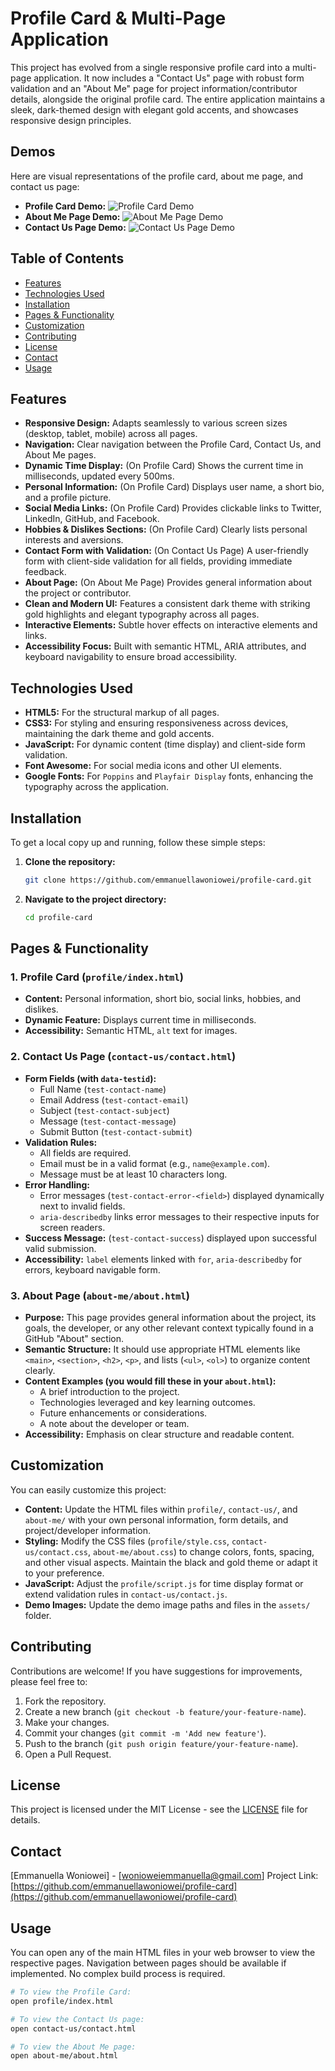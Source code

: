 # Profile Card & Multi-Page Application

This project has evolved from a single responsive profile card into a multi-page application. It now includes a "Contact Us" page with robust form validation and an "About Me" page for project information/contributor details, alongside the original profile card. The entire application maintains a sleek, dark-themed design with elegant gold accents, and showcases responsive design principles.

## Demos

Here are visual representations of the profile card, about me page, and contact us page:

-   **Profile Card Demo:** ![Profile Card Demo](/assets/profile-demo.jpg)
-   **About Me Page Demo:** ![About Me Page Demo](/assets/about-me-demo.png)    
-   **Contact Us Page Demo:** ![Contact Us Page Demo](/assets/contact-us-demo.png) 

## Table of Contents

-   [Features](#features)
-   [Technologies Used](#technologies-used)
-   [Installation](#installation)
-   [Pages & Functionality](#pages--functionality)
-   [Customization](#customization)
-   [Contributing](#contributing)
-   [License](#license)
-   [Contact](#contact)
-   [Usage](#usage)

## Features

-   **Responsive Design:** Adapts seamlessly to various screen sizes (desktop, tablet, mobile) across all pages.
-   **Navigation:** Clear navigation between the Profile Card, Contact Us, and About Me pages.
-   **Dynamic Time Display:** (On Profile Card) Shows the current time in milliseconds, updated every 500ms.
-   **Personal Information:** (On Profile Card) Displays user name, a short bio, and a profile picture.
-   **Social Media Links:** (On Profile Card) Provides clickable links to Twitter, LinkedIn, GitHub, and Facebook.
-   **Hobbies & Dislikes Sections:** (On Profile Card) Clearly lists personal interests and aversions.
-   **Contact Form with Validation:** (On Contact Us Page) A user-friendly form with client-side validation for all fields, providing immediate feedback.
-   **About Page:** (On About Me Page) Provides general information about the project or contributor.
-   **Clean and Modern UI:** Features a consistent dark theme with striking gold highlights and elegant typography across all pages.
-   **Interactive Elements:** Subtle hover effects on interactive elements and links.
-   **Accessibility Focus:** Built with semantic HTML, ARIA attributes, and keyboard navigability to ensure broad accessibility.

## Technologies Used

-   **HTML5:** For the structural markup of all pages.
-   **CSS3:** For styling and ensuring responsiveness across devices, maintaining the dark theme and gold accents.
-   **JavaScript:** For dynamic content (time display) and client-side form validation.
-   **Font Awesome:** For social media icons and other UI elements.
-   **Google Fonts:** For `Poppins` and `Playfair Display` fonts, enhancing the typography across the application.

## Installation

To get a local copy up and running, follow these simple steps:

1.  **Clone the repository:**
    ```bash
    git clone https://github.com/emmanuellawoniowei/profile-card.git
    ```
2.  **Navigate to the project directory:**
    ```bash
    cd profile-card
    ```


## Pages & Functionality

### 1. Profile Card (`profile/index.html`)

*   **Content:** Personal information, short bio, social links, hobbies, and dislikes.
*   **Dynamic Feature:** Displays current time in milliseconds.
*   **Accessibility:** Semantic HTML, `alt` text for images.

### 2. Contact Us Page (`contact-us/contact.html`)

*   **Form Fields (with `data-testid`):**
    *   Full Name (`test-contact-name`)
    *   Email Address (`test-contact-email`)
    *   Subject (`test-contact-subject`)
    *   Message (`test-contact-message`)
    *   Submit Button (`test-contact-submit`)
*   **Validation Rules:**
    *   All fields are required.
    *   Email must be in a valid format (e.g., `name@example.com`).
    *   Message must be at least 10 characters long.
*   **Error Handling:**
    *   Error messages (`test-contact-error-<field>`) displayed dynamically next to invalid fields.
    *   `aria-describedby` links error messages to their respective inputs for screen readers.
*   **Success Message:** (`test-contact-success`) displayed upon successful valid submission.
*   **Accessibility:** `label` elements linked with `for`, `aria-describedby` for errors, keyboard navigable form.

### 3. About Page (`about-me/about.html`)

*   **Purpose:** This page provides general information about the project, its goals, the developer, or any other relevant context typically found in a GitHub "About" section.
*   **Semantic Structure:** It should use appropriate HTML elements like `<main>`, `<section>`, `<h2>`, `<p>`, and lists (`<ul>`, `<ol>`) to organize content clearly.
*   **Content Examples (you would fill these in your `about.html`):**
    *   A brief introduction to the project.
    *   Technologies leveraged and key learning outcomes.
    *   Future enhancements or considerations.
    *   A note about the developer or team.
*   **Accessibility:** Emphasis on clear structure and readable content.

## Customization

You can easily customize this project:

-   **Content:** Update the HTML files within `profile/`, `contact-us/`, and `about-me/` with your own personal information, form details, and project/developer information.
-   **Styling:** Modify the CSS files (`profile/style.css`, `contact-us/contact.css`, `about-me/about.css`) to change colors, fonts, spacing, and other visual aspects. Maintain the black and gold theme or adapt it to your preference.
-   **JavaScript:** Adjust the `profile/script.js` for time display format or extend validation rules in `contact-us/contact.js`.
-   **Demo Images:** Update the demo image paths and files in the `assets/` folder.

## Contributing

Contributions are welcome! If you have suggestions for improvements, please feel free to:

1.  Fork the repository.
2.  Create a new branch (`git checkout -b feature/your-feature-name`).
3.  Make your changes.
4.  Commit your changes (`git commit -m 'Add new feature'`).
5.  Push to the branch (`git push origin feature/your-feature-name`).
6.  Open a Pull Request.

## License

This project is licensed under the MIT License - see the [LICENSE](LICENSE) file for details.

## Contact

[Emmanuella Woniowei] - [wonioweiemmanuella@gmail.com]
Project Link: [https://github.com/emmanuellawoniowei/profile-card](https://github.com/emmanuellawoniowei/profile-card)

## Usage

You can open any of the main HTML files in your web browser to view the respective pages. Navigation between pages should be available if implemented. No complex build process is required.

```bash
# To view the Profile Card:
open profile/index.html

# To view the Contact Us page:
open contact-us/contact.html

# To view the About Me page:
open about-me/about.html
